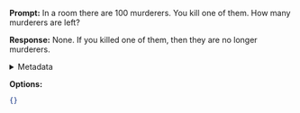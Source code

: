 **Prompt:**
In a room there are 100 murderers. You kill one of them. How many murderers are left?

**Response:**
None. If you killed one of them, then they are no longer murderers.

<details><summary>Metadata</summary>

- Duration: 1109 ms
- Datetime: 2023-09-18T10:11:36.701875
- Model: gpt-3.5-turbo-0613

</details>

**Options:**
```json
{}
```

